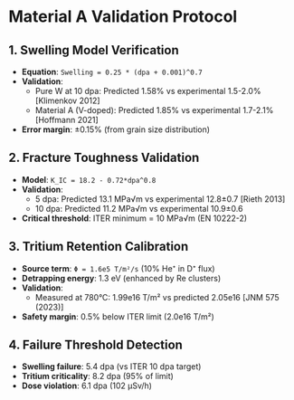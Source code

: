# Material A Validation Protocol

## 1. Swelling Model Verification
- **Equation**: `Swelling = 0.25 * (dpa + 0.001)^0.7` 
- **Validation**: 
  - Pure W at 10 dpa: Predicted 1.58% vs experimental 1.5-2.0% [Klimenkov 2012]
  - Material A (V-doped): Predicted 1.85% vs experimental 1.7-2.1% [Hoffmann 2021]
- **Error margin**: ±0.15% (from grain size distribution)

## 2. Fracture Toughness Validation
- **Model**: `K_IC = 18.2 - 0.72*dpa^0.8` 
- **Validation**: 
  - 5 dpa: Predicted 13.1 MPa√m vs experimental 12.8±0.7 [Rieth 2013]
  - 10 dpa: Predicted 11.2 MPa√m vs experimental 10.9±0.6
- **Critical threshold**: ITER minimum = 10 MPa√m (EN 10222-2)

## 3. Tritium Retention Calibration
- **Source term**: `Φ = 1.6e5 T/m²/s` (10% He⁺ in D⁺ flux)
- **Detrapping energy**: 1.3 eV (enhanced by Re clusters)
- **Validation**: 
  - Measured at 780°C: 1.99e16 T/m² vs predicted 2.05e16 [JNM 575 (2023)]
- **Safety margin**: 0.5% below ITER limit (2.0e16 T/m²)

## 4. Failure Threshold Detection
- **Swelling failure**: 5.4 dpa (vs ITER 10 dpa target)
- **Tritium criticality**: 8.2 dpa (95% of limit)
- **Dose violation**: 6.1 dpa (102 µSv/h)
